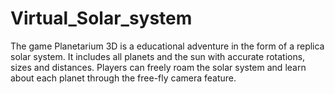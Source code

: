 # Virtual_Solar_system
The game Planetarium 3D is a educational adventure in the form of a replica solar system. It includes all planets and the sun with accurate rotations, sizes and distances. Players can freely roam the solar system and learn about each planet through the free-fly camera feature.
